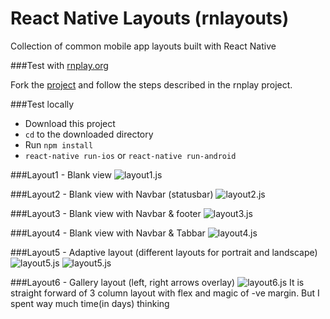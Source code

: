 # React Native Layouts (rnlayouts)
Collection of common mobile app layouts built with React Native

###Test with [rnplay.org](http://rnplay.org)

Fork the [project](https://rnplay.org/apps/YxvZRg) and follow the steps described in the rnplay project.

###Test locally

* Download this project 
* `cd` to the downloaded directory 
* Run `npm install` 
* `react-native run-ios` or `react-native run-android` 

###Layout1 - Blank view
![layout1.js](app/screenshots/layout1.png)

###Layout2 - Blank view with Navbar (statusbar)
![layout2.js](app/screenshots/layout2.png)

###Layout3 - Blank view with Navbar & footer
![layout3.js](app/screenshots/layout3.png)

###Layout4 - Blank view with Navbar & Tabbar
![layout4.js](app/screenshots/layout4.png)

###Layout5 - Adaptive layout (different layouts for portrait and landscape)
![layout5.js](app/screenshots/layout5-p.png) ![layout5.js](app/screenshots/layout5-l.png)


###Layout6 - Gallery layout (left, right arrows overlay)
![layout6.js](app/screenshots/layout6.png)
It is straight forward of 3 column layout with flex and magic of -ve margin. But I spent way much time(in days) thinking